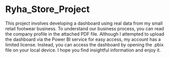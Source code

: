 # Ryha_Store_Project

This project involves developing a dashboard using real data from my small retail footwear business. To understand our business process, you can read the company profile in the attached PDF file. Although I attempted to upload the dashboard via the Power BI service for easy access, my account has a limited license. Instead, you can access the dashboard by opening the .pbix file on your local device. I hope you find insightful information and enjoy it.
